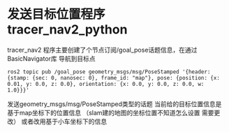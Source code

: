 # 发送目标位置程序 tracer_nav2_python

tracer_nav2 程序主要创建了个节点订阅/goal_pose话题信息，在通过BasicNavigator库 导航到目标点
```
ros2 topic pub /goal_pose geometry_msgs/msg/PoseStamped '{header: {stamp: {sec: 0, nanosec: 0}, frame_id: "map"}, pose: {position: {x: 0.01, y: 0.0, z: 0.0}, orientation: {x: 0.0, y: 0.0, z: 0.0, w: 1.0}}}'
```
发送geometry_msgs/msg/PoseStamped类型的话题 当前给的目标位置信息是基于map坐标下的位置信息  （slam建的地图的坐标位置不知道怎么设置  需要更改）
或者改用基于小车坐标下的信息